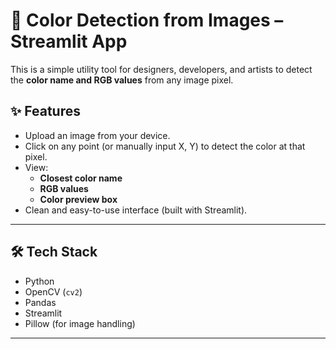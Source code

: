 # 🎨 Color Detection from Images – Streamlit App

This is a simple utility tool for designers, developers, and artists to detect the **color name and RGB values** from any image pixel.

## ✨ Features

- Upload an image from your device.
- Click on any point (or manually input X, Y) to detect the color at that pixel.
- View:
  - **Closest color name**
  - **RGB values**
  - **Color preview box**
- Clean and easy-to-use interface (built with Streamlit).

---

## 🛠️ Tech Stack

- Python
- OpenCV (`cv2`)
- Pandas
- Streamlit
- Pillow (for image handling)

---

